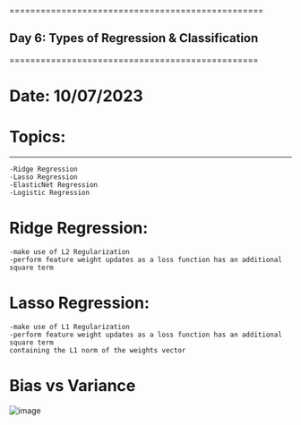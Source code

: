 =================================================
## Day 6: Types of Regression & Classification
================================================
# Date: 10/07/2023
# Topics:
------------------
	-Ridge Regression 
	-Lasso Regression 
	-ElasticNet Regression 
	-Logistic Regression 




# Ridge Regression:
	-make use of L2 Regularization
	-perform feature weight updates as a loss function has an additional square term

# Lasso Regression:
	-make use of L1 Regularization
	-perform feature weight updates as a loss function has an additional square term
	containing the L1 norm of the weights vector

# Bias vs Variance
![image](https://github.com/Kiranwaghmare123/PG-DBDA-Mar23/assets/72081819/204bb437-3d28-409f-b49d-bd12e805393d)

